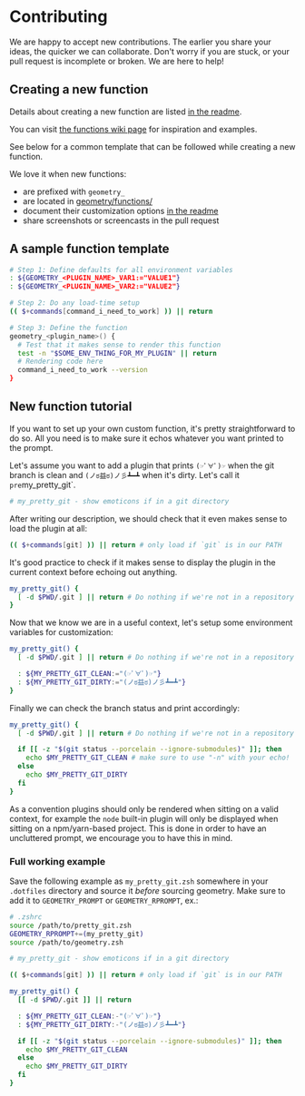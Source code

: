 # Contributing

We are happy to accept new contributions. The earlier you share your ideas, the quicker we can collaborate.
Don't worry if you are stuck, or your pull request is incomplete or broken. We are here to help!

## Creating a new function

Details about creating a new function are listed [in the readme][].

You can visit [the functions wiki page][] for inspiration and examples.

See below for a common template that can be followed while creating a new function.

We love it when new functions:

* are prefixed with `geometry_`
* are located in [geometry/functions/](geometry/functions)
* document their customization options [in the readme][]
* share screenshots or screencasts in the pull request

## A sample function template

``` zsh
# Step 1: Define defaults for all environment variables
: ${GEOMETRY_<PLUGIN_NAME>_VAR1:="VALUE1"}
: ${GEOMETRY_<PLUGIN_NAME>_VAR2:="VALUE2"}

# Step 2: Do any load-time setup
(( $+commands[command_i_need_to_work] )) || return

# Step 3: Define the function
geometry_<plugin_name>() {
  # Test that it makes sense to render this function
  test -n "$SOME_ENV_THING_FOR_MY_PLUGIN" || return
  # Rendering code here
  command_i_need_to_work --version
}

```

## New function tutorial

If you want to set up your own custom function, it's pretty straightforward to do
so. All you need is to make sure it echos whatever you want printed to the prompt.

Let's assume you want to add a plugin that prints `(☞ﾟ∀ﾟ)☞` when the git branch
is clean and `(ノಠ益ಠ)ノ彡┻━┻` when it's dirty. Let's call it `pre`my_pretty_git`.

```zsh
# my_pretty_git - show emoticons if in a git directory
```

After writing our description, we should check that it even makes sense to load the plugin at all:

```zsh
(( $+commands[git] )) || return # only load if `git` is in our PATH
```

It's good practice to check if it makes sense to display the plugin in the current context before echoing out anything.

```sh
my_pretty_git() {
  [ -d $PWD/.git ] || return # Do nothing if we're not in a repository
}
```

Now that we know we are in a useful context, let's setup some environment variables for customization:

```sh
my_pretty_git() {
  [ -d $PWD/.git ] || return # Do nothing if we're not in a repository

  : ${MY_PRETTY_GIT_CLEAN:="(☞ﾟ∀ﾟ)☞"}
  : ${MY_PRETTY_GIT_DIRTY:="(ノಠ益ಠ)ノ彡┻━┻"}
}
```

Finally we can check the branch status and print accordingly:

```sh
my_pretty_git() {
  [ -d $PWD/.git ] || return # Do nothing if we're not in a repository

  if [[ -z "$(git status --porcelain --ignore-submodules)" ]]; then
    echo $MY_PRETTY_GIT_CLEAN # make sure to use "-n" with your echo!
  else
    echo $MY_PRETTY_GIT_DIRTY
  fi
}
```

As a convention plugins should only be rendered when sitting on a valid context,
for example the `node` built-in plugin will only be displayed when sitting on a
npm/yarn-based project. This is done in order to have an uncluttered prompt, we
encourage you to have this in mind.

### Full working example

Save the following example as `my_pretty_git.zsh` somewhere in your `.dotfiles`
directory and source it _before_ sourcing geometry. Make sure to add it to `GEOMETRY_PROMPT` or `GEOMETRY_RPROMPT`, ex.:

```sh
# .zshrc
source /path/to/pretty_git.zsh
GEOMETRY_RPROMPT+=(my_pretty_git)
source /path/to/geometry.zsh
```

```sh
# my_pretty_git - show emoticons if in a git directory

(( $+commands[git] )) || return # only load if `git` is in our PATH

my_pretty_git() {
  [[ -d $PWD/.git ]] || return

  : ${MY_PRETTY_GIT_CLEAN:-"(☞ﾟ∀ﾟ)☞"}
  : ${MY_PRETTY_GIT_DIRTY:-"(ノಠ益ಠ)ノ彡┻━┻"}

  if [[ -z "$(git status --porcelain --ignore-submodules)" ]]; then
    echo $MY_PRETTY_GIT_CLEAN
  else
    echo $MY_PRETTY_GIT_DIRTY
  fi
}
```

[in the readme]: https://github.com/geometry-zsh/geometry/blob/master/plugins/readme.md
[the functions wiki page]: https://github.com/geometry-zsh/geometry/wiki/functions
